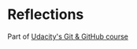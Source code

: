 # Reflections
Part of [Udacity's Git & GitHub course](https://www.udacity.com/course/version-control-with-git--ud123)
